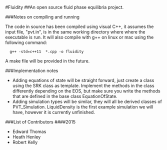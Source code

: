 #Fluidity
##An open source fluid phase equilibria project. 

###Notes on compiling and running 

The code in source has been compiled using visual C++, it assumes the input file, "pvt.in", is in the same working directory where where the executable is run. It will also compile with g++ on linux or mac using the following command: 
```
  g++ -std=c++11  *.cpp -o fluidity 
```
A make file will be provided in the future.  

###Implementation notes
* Adding equations of state will be straight forward, just create a class using the SRK class as template. Implement the methods in the class differently depending on the EOS, but make sure you write the methods that are defined in the base class EquationOfState. 
* Adding simulation types will be similar, they will all be derived classes of PVT_Simulation. LiquidDensity is the first example simulation we will have, however it is currently unfinished. 

###List of Contributors
####2015 
* Edward Thomas 
* Heath Henley
* Robert Kelly 
